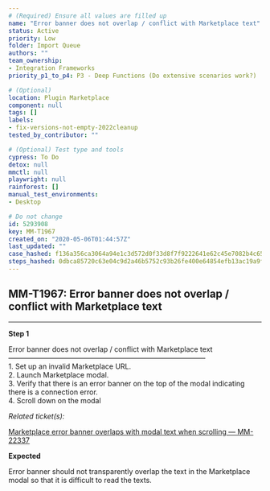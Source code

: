 ```yaml
---
# (Required) Ensure all values are filled up
name: "Error banner does not overlap / conflict with Marketplace text"
status: Active
priority: Low
folder: Import Queue
authors: ""
team_ownership: 
- Integration Frameworks
priority_p1_to_p4: P3 - Deep Functions (Do extensive scenarios work?)

# (Optional)
location: Plugin Marketplace
component: null
tags: []
labels: 
- fix-versions-not-empty-2022cleanup
tested_by_contributor: ""

# (Optional) Test type and tools
cypress: To Do
detox: null
mmctl: null
playwright: null
rainforest: []
manual_test_environments:
- Desktop

# Do not change
id: 5293908
key: MM-T1967
created_on: "2020-05-06T01:44:57Z"
last_updated: ""
case_hashed: f136a356ca3064a94e1c3d572d0f33d8f7f9222641e62c45e7082b4c65d4fe5cba5cc3b04ce2b8afaedddc8797bd7973
steps_hashed: 0dbca85720c63e04c9d2a46b5752c93b26fe400e64854efb13ac19a9ff460795e0006d8235d655964e8b1ddfc21605f0
---
```


<!-- (Auto-generated) Based on frontmatter's "key" and "name" -->

## MM-T1967: Error banner does not overlap / conflict with Marketplace text

---

**Step 1**

Error banner does not overlap / conflict with Marketplace text\
————————————————————————————\
1\. Set up an invalid Marketplace URL.\
2\. Launch Marketplace modal.\
3\. Verify that there is an error banner on the top of the modal indicating there is a connection error.\
4\. Scroll down on the modal

_Related ticket(s):_

[Marketplace error banner overlaps with modal text when scrolling — MM-22337](https://mattermost.atlassian.net/browse/MM-22337)

**Expected**

Error banner should not transparently overlap the text in the Marketplace modal so that it is difficult to read the texts.
